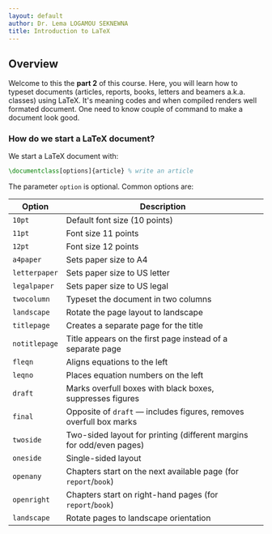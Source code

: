 ```yaml
---
layout: default
author: Dr. Lema LOGAMOU SEKNEWNA
title: Introduction to LaTeX
---
```



## Overview

Welcome to this the **part 2** of this course. Here, you will learn how to typeset documents (articles, reports, books, letters and beamers a.k.a. classes) using LaTeX. It's meaning codes and when compiled renders well formated document. One need to know couple of command to make a document look good. 

### How do we start a LaTeX document?

We start a LaTeX document with:

```latex
\documentclass[options]{article} % write an article
```

The parameter `option` is optional. Common options are:

| Option       | Description                                                                 |
|--------------|-----------------------------------------------------------------------------|
| `10pt`       | Default font size (10 points)                                               |
| `11pt`       | Font size 11 points                                                         |
| `12pt`       | Font size 12 points                                                         |
| `a4paper`    | Sets paper size to A4                                                       |
| `letterpaper`| Sets paper size to US letter                                                |
| `legalpaper` | Sets paper size to US legal                                                 |
| `twocolumn`  | Typeset the document in two columns                                         |
| `landscape`  | Rotate the page layout to landscape                                         |
| `titlepage`  | Creates a separate page for the title                                       |
| `notitlepage`| Title appears on the first page instead of a separate page                  |
| `fleqn`      | Aligns equations to the left                                               |
| `leqno`      | Places equation numbers on the left                                         |
| `draft`      | Marks overfull boxes with black boxes, suppresses figures                   |
| `final`      | Opposite of `draft` — includes figures, removes overfull box marks          |
| `twoside`    | Two-sided layout for printing (different margins for odd/even pages)       |
| `oneside`    | Single-sided layout                                                         |
| `openany`    | Chapters start on the next available page (for `report`/`book`)            |
| `openright`  | Chapters start on right-hand pages (for `report`/`book`)                   |
| `landscape`  | Rotate pages to landscape orientation                                       |

